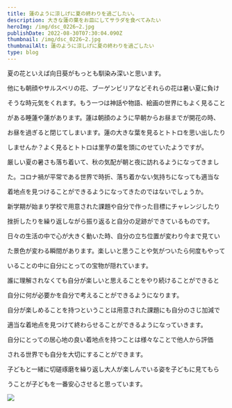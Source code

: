 ```yaml
---
title: 蓮のように涼しげに夏の終わりを過ごしたい。
description: 大きな蓮の葉をお皿にしてサラダを食べてみたい
heroImg: /img/dsc_0226~2.jpg
publishDate: 2022-08-30T07:30:04.090Z
thumbnail: /img/dsc_0226~2.jpg
thumbnailAlt: 蓮のように涼しげに夏の終わりを過ごしたい
type: blog
---
```

夏の花といえば向日葵がもっとも馴染み深いと思います。

他にも朝顔やサルスベリの花、ブーゲンビリアなどそれらの花は暑い夏に負け

そうな時元気をくれます。もう一つは神話や物語、絵画の世界にもよく見ること

がある睡蓮や蓮があります。蓮は朝顔のように早朝からお昼までが開花の時、

お昼を過ぎると閉じてしまいます。蓮の大きな葉を見るとトトロを思い出したり

しませんか？よく見るとトトロは里芋の葉を頭にのせていたようですが。

厳しい夏の暑さも落ち着いて、秋の気配が朝と夜に訪れるようになってきまし

た。コロナ禍が平常である世界で時折、落ち着かない気持ちになっても適当な

着地点を見つけることができるようになってきたのではないでしょうか。

新学期が始まり学校で用意された課題や自分で作った目標にチャレンジしたり

挫折したりを繰り返しながら振り返ると自分の足跡ができているものです。

日々の生活の中で心が大きく動いた時、自分の立ち位置が変わり今まで見てい

た景色が変わる瞬間があります。楽しいと思うことや気がついたら何度もやって

いることの中に自分にとっての宝物が隠れています。

誰に理解されなくても自分が楽しいと思えることをやり続けることができると

自分に何が必要かを自分で考えることができるようになります。

自分が楽しめることを持つということは用意された課題にも自分のさじ加減で

適当な着地点を見つけて終わらせることができるようになっていきます。

自分にとっての居心地の良い着地点を持つことは様々なことで他人から評価

される世界でも自分を大切にすることができます。

子どもと一緒に切磋琢磨を繰り返し大人が楽しんでいる姿を子どもに見てもら

うことが子どもを一番安心させると思っています。



![](/img/dsc_0306.jpg)
